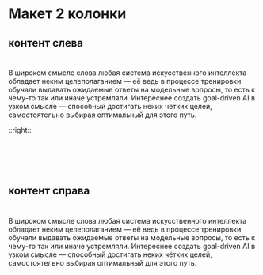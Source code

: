 <style>
    .col-left {
        padding-right: 1em;
    }
</style>
<!-- отступ справа для удобства -->
# Макет 2 колонки

## контент слева
#
В широком смысле слова любая система искусственного интеллекта обладает неким целеполаганием — её ведь в процессе тренировки обучали выдавать ожидаемые ответы на модельные вопросы, то есть к чему-то так или иначе устремляли. Интереснее создать goal-driven AI в узком смысле — способный достигать неких чётких целей, самостоятельно выбирая оптимальный для этого путь.

::right::

<h1><br></h1>
<!-- лайфхак чтобы выравнять колонки -->

## контент справа
#
В широком смысле слова любая система искусственного интеллекта обладает неким целеполаганием — её ведь в процессе тренировки обучали выдавать ожидаемые ответы на модельные вопросы, то есть к чему-то так или иначе устремляли. Интереснее создать goal-driven AI в узком смысле — способный достигать неких чётких целей, самостоятельно выбирая оптимальный для этого путь.

<NavButtonFixed 
    :slideNumber="1"
    buttonText="Left"
    buttonColor="bg-purple-500"
    width="60px"
    height="30px"
    textSize="16px"
    arrowSize="10px"
    position="left_bottom"
/>
<NavButtonFixed 
    :slideNumber="3"
    buttonText="Right"
    buttonColor="bg-purple-500"
    width="60px"
    height="30px"
    textSize="16px"
    arrowSize="10px"
    position="right_bottom"
/>


<!-- <StickyButton buttonColor="bg-yellow-200" textColor="text-black" /> -->
